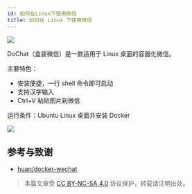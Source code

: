 ```yaml
---
id: 如何在Linux下使用微信
title: 如何在 Linux 下使用微信
---
```


![](https://cos.wiki-power.com/img/20200311141406.png)

DoChat（盒装微信）是一款适用于 Linux 桌面的容器化微信。

主要特色：

- 安装便捷，一行 shell 命令即可启动
- 支持汉字输入
- Ctrl+V 粘贴图片到微信

运行条件：Ubuntu Linux 桌面并安装 Docker

![](https://cos.wiki-power.com/img/20200311141459.png)

## 参考与致谢

- [huan/docker-wechat](https://github.com/huan/docker-wechat)



> 本篇文章受 [CC BY-NC-SA 4.0](https://creativecommons.org/licenses/by/4.0/deed.zh) 协议保护，转载请注明出处。

